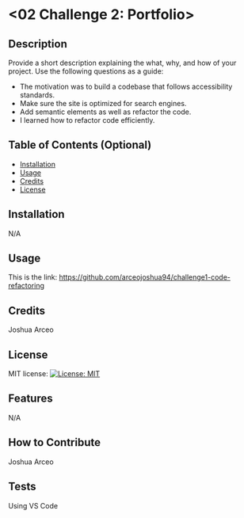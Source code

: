 # <02 Challenge 2: Portfolio>

## Description

Provide a short description explaining the what, why, and how of your project. Use the following questions as a guide:

- The motivation was to build a codebase that follows accessibility standards.
- Make sure the site is optimized for search engines.
- Add semantic elements as well as refactor the code.
- I learned how to refactor code efficiently.

## Table of Contents (Optional)

- [Installation](#installation)
- [Usage](#usage)
- [Credits](#credits)
- [License](#license)

## Installation

N/A

## Usage

This is the link: https://github.com/arceojoshua94/challenge1-code-refactoring

## Credits

Joshua Arceo

## License

MIT license: [![License: MIT](https://img.shields.io/badge/License-MIT-yellow.svg)](https://opensource.org/licenses/MIT)

## Features

N/A

## How to Contribute

Joshua Arceo

## Tests

Using VS Code
